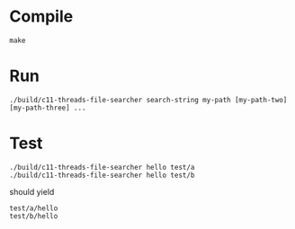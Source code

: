 # Compile

```
make
```

# Run

```
./build/c11-threads-file-searcher search-string my-path [my-path-two] [my-path-three] ...
```

# Test

```
./build/c11-threads-file-searcher hello test/a
./build/c11-threads-file-searcher hello test/b
```

should yield

```
test/a/hello
test/b/hello
```
